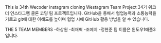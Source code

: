 This is 34th Wecoder instagram cloning Westagram Team Project
34기 위코더 인스타그램 클론 코딩 팀 프로젝트입니다.
GitHub을 통해서 협업능력과 소통능력을 기르고 git에 대한 이해도를 높이며 협업 시에 GitHub 활용 방법을 알 수 있습니다.

THE 5 TEAM MEMBERS -하상원 -최재혁 -조예지 -정현준
팀 이름은 윈도우1애플3 입니다.
